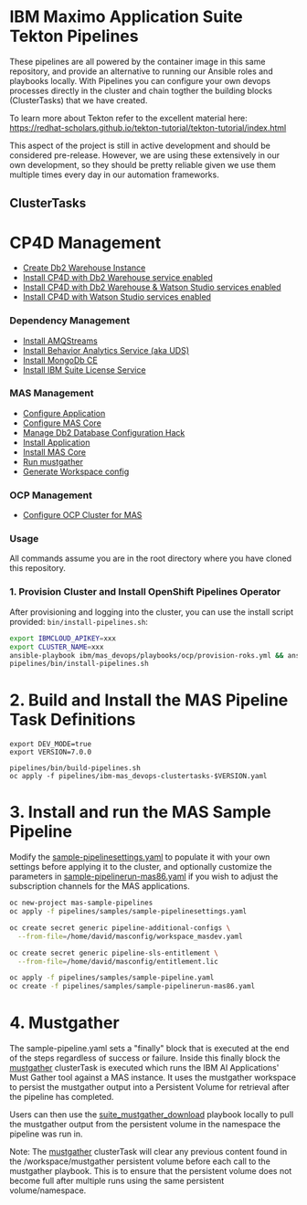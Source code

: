 # IBM Maximo Application Suite Tekton Pipelines

These pipelines are all powered by the container image in this same repository, and provide an alternative to running our Ansible roles and playbooks locally.  With Pipelines you can configure your own devops processes directly in the cluster and chain togther the building blocks (ClusterTasks) that we have created.

To learn more about Tekton refer to the excellent material here: https://redhat-scholars.github.io/tekton-tutorial/tekton-tutorial/index.html

This aspect of the project is still in active development and should be considered pre-release.  However, we are using these extensively in our own development, so they should be pretty reliable given we use them multiple times every day in our automation frameworks.

## ClusterTasks

# CP4D Management
- [Create Db2 Warehouse Instance](tasks/cp4d/create-db2-instance.yaml)
- [Install CP4D with Db2 Warehouse service enabled](tasks/cp4d/install-services-db2.yaml)
- [Install CP4D with Db2 Warehouse & Watson Studio services enabled](tasks/cp4d/install-services-fullstack.yaml)
- [Install CP4D with Watson Studio services enabled](tasks/cp4d/install-services-watsonstudio.yaml)

### Dependency Management
- [Install AMQStreams](tasks/dependencies/install-amqstreams.yaml)
- [Install Behavior Analytics Service (aka UDS)](tasks/dependencies/install-uds.yaml)
- [Install MongoDb CE](tasks/dependencies/install-mongodb-ce.yaml)
- [Install IBM Suite License Service](tasks/dependencies/install-sls.yaml)

### MAS Management
- [Configure Application](tasks/mas/configure-app.yaml)
- [Configure MAS Core](tasks/mas/configure-suite.yaml)
- [Manage Db2 Database Configuration Hack](tasks/mas/hack-manage-db2.yaml)
- [Install Application](tasks/mas/install-app.yaml)
- [Install MAS Core](tasks/mas/install-suite.yaml)
- [Run mustgather](tasks/mas/mustgather.yaml)
- [Generate Workspace config](tasks/mas/gencfg-workspace.yaml)

### OCP Management
- [Configure OCP Cluster for MAS](tasks/ocp/configure-ocp.yaml)


### Usage
All commands assume you are in the root directory where you have cloned this repository.

### 1. Provision Cluster and Install OpenShift Pipelines Operator
After provisioning and logging into the cluster, you can use the install script provided: `bin/install-pipelines.sh`:

```bash
export IBMCLOUD_APIKEY=xxx
export CLUSTER_NAME=xxx
ansible-playbook ibm/mas_devops/playbooks/ocp/provision-roks.yml && ansible-playbook ibm/mas_devops/playbooks/cp4d/hack-worker-nodes.yml
pipelines/bin/install-pipelines.sh
```


# 2. Build and Install the MAS Pipeline Task Definitions
```
export DEV_MODE=true
export VERSION=7.0.0

pipelines/bin/build-pipelines.sh
oc apply -f pipelines/ibm-mas_devops-clustertasks-$VERSION.yaml
```

# 3. Install and run the MAS Sample Pipeline
Modify the [sample-pipelinesettings.yaml](samples/sample-pipelinesettings.yaml) to populate it with your own settings before applying it to the cluster, and optionally customize the parameters in [sample-pipelinerun-mas86.yaml](samples/sample-pipelinerun-mas86.yaml) if you wish to adjust the subscription channels for the MAS applications.

```bash
oc new-project mas-sample-pipelines
oc apply -f pipelines/samples/sample-pipelinesettings.yaml

oc create secret generic pipeline-additional-configs \
  --from-file=/home/david/masconfig/workspace_masdev.yaml

oc create secret generic pipeline-sls-entitlement \
  --from-file=/home/david/masconfig/entitlement.lic

oc apply -f pipelines/samples/sample-pipeline.yaml
oc create -f pipelines/samples/sample-pipelinerun-mas86.yaml
```

# 4. Mustgather
The sample-pipeline.yaml sets a "finally" block that is executed at the end of the steps regardless of success or failure. Inside this finally block the [mustgather](tasks/mas/mustgather.yaml) clusterTask is executed which runs the IBM AI Applications' Must Gather tool against a MAS instance. It uses the mustgather workspace to persist the mustgather output into a Persistent Volume for retrieval after the pipeline has completed.

Users can then use the [suite_mustgather_download](../../ansible-devops/ibm/mas_devops/playbooks/mas/mustgather-download.yml) playbook locally to pull the mustgather output from the persistent volume in the namespace the pipeline was run in.

Note: The [mustgather](tasks/mas/mustgather.yaml) clusterTask will clear any previous content found in the /workspace/mustgather persistent volume before each call to the mustgather playbook. This is to ensure that the persistent volume does not become full after multiple runs using the same persistent volume/namespace.
